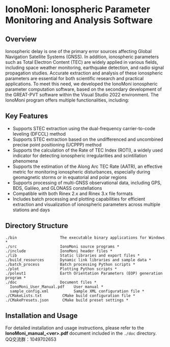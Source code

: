 # IonoMoni: Ionospheric Parameter Monitoring and Analysis Software 

## Overview

Ionospheric delay is one of the primary error sources affecting Global Navigation Satellite Systems (GNSS). In addition, ionospheric parameters such as Total Electron Content (TEC) are widely applied in various fields, including space weather monitoring, earthquake detection, and radio signal propagation studies. Accurate extraction and analysis of these ionospheric parameters are essential for both scientific research and practical applications. To meet this need, we developed the IonoMoni ionospheric parameter computation software, based on the secondary development of the GREAT-PVT software within the Visual Studio 2022 environment. The IonoMoni program offers multiple functionalities, including:

## Key Features

- Supports STEC extraction using the dual-frequency carrier-to-code leveling (DFCCL) method
- Supports STEC extraction based on the undifferenced and uncombined precise point positioning (UCPPP) method
- Supports the calculation of the Rate of TEC Index (ROTI), a widely used indicator for detecting ionospheric irregularities and scintillation phenomena
- Supports the estimation of the Along Arc TEC Rate (AATR), an effective metric for monitoring ionospheric disturbances, especially during geomagnetic storms or in equatorial and polar regions
- Supports processing of multi-GNSS observational data, including GPS, BDS, Galileo, and GLONASS constellations
- Compatible with both Rinex 2.x and Rinex 3.x file formats
- Includes batch processing and plotting capabilities for efficient extraction and visualization of ionospheric parameters across multiple stations and days

## Directory Structure

```
./bin                   The executable binary applications for Windows *
./src                   IonoMoni source programs *
./include               IonoMoni header files *
./lib                   Static libraries and export files *
./build_resources       Dynamic link libraries and sample data *
./batch_process         Batch processing Python scripts *
./plot                  Plotting Python scripts *
./poleut1               Earth Orientation Parameters (EOP) generation program *
./doc                   Document files *
  IonoMoni_User_Manual.pdf    User manual *
  sample_config.xml           Sample XML configuration file *
./CMakeLists.txt         CMake build configuration file *
./CMakePresets.json      CMake build preset settings *
```



## Installation and Usage



For detailed installation and usage instructions, please refer to the **IonoMoni_manual_\<ver\>.pdf** document included in the `./doc` directory.
<br>
QQ交流群：1049702653
